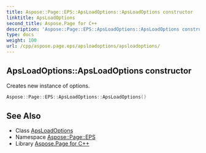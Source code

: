 ```yaml
---
title: Aspose::Page::EPS::ApsLoadOptions::ApsLoadOptions constructor
linktitle: ApsLoadOptions
second_title: Aspose.Page for C++
description: 'Aspose::Page::EPS::ApsLoadOptions::ApsLoadOptions constructor. Creates new instance of options in C++.'
type: docs
weight: 100
url: /cpp/aspose.page.eps/apsloadoptions/apsloadoptions/
---
```

## ApsLoadOptions::ApsLoadOptions constructor


Creates new instance of options.

```cpp
Aspose::Page::EPS::ApsLoadOptions::ApsLoadOptions()
```

## See Also

* Class [ApsLoadOptions](../)
* Namespace [Aspose::Page::EPS](../../)
* Library [Aspose.Page for C++](../../../)
